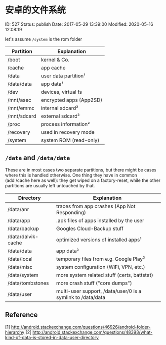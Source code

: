 # 安卓的文件系统


ID: 527
Status: publish
Date: 2017-05-29 13:39:00
Modified: 2020-05-16 12:08:19


let's assume `/system` is the rom folder

| Partition   | Explanation               |
|---------|---------------------------|
| /boot       | kernel & Co.              |
| /cache      | app cache                 |  
| /data       | user data partition¹      |  
| /data/data  | app data¹                 |  
| /dev        | devices, virtual fs       |  
| /mnt/asec   | encrypted apps (App2SD)   |  
| /mnt/emmc   | internal sdcard³          |  
| /mnt/sdcard | external sdcard³          |  
| /proc       | process information²      |  
| /recovery   | used in recovery mode     |  
| /system     | system ROM (read-only)    |  

`/data` and `/data/data`
------

These are in most cases two separate partitions, but there might be cases where this is handled otherwise. One thing they have in common (add /cache here as well): they get wiped on a factory-reset, while the other partitions are usually left untouched by that.


| Directory          | Explanation                                  |  
|--------------------|----------------------------------------------|
| /data/anr          | traces from app crashes (App Not Responding) |  
| /data/app          | .apk files of apps installed by the user     |  
| /data/backup       | Googles Cloud-Backup stuff                   |  
| /data/dalvik-cache | optimized versions of installed apps¹        |  
| /data/data         | app data²                                    |  
| /data/local        | temporary files from e.g. Google Play³       |  
| /data/misc         | system configuration (WiFi, VPN, etc.)       |  
| /data/system       | more system related stuff (certs, battstat)  |  
| /data/tombstones   | more crash stuff ("core dumps")              |  
| /data/user         | multi-user support, /data/user/0 is a symlink to /data/data|


Reference
------

[1] http://android.stackexchange.com/questions/46926/android-folder-hierarchy
[2] http://android.stackexchange.com/questions/48393/what-kind-of-data-is-stored-in-data-user-directory